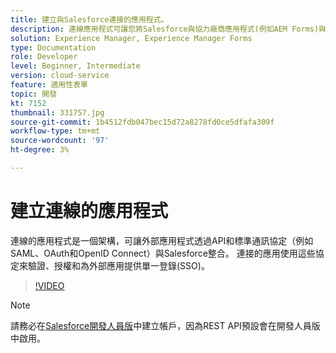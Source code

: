 ```yaml
---
title: 建立與Salesforce連接的應用程式。
description: 連線應用程式可讓您將Salesforce與協力廠商應用程式(例如AEM Forms)與Salesforce整合。
solution: Experience Manager, Experience Manager Forms
type: Documentation
role: Developer
level: Beginner, Intermediate
version: cloud-service
feature: 適用性表單
topic: 開發
kt: 7152
thumbnail: 331757.jpg
source-git-commit: 1b4512fdb047bec15d72a8278fd0ce5dfafa309f
workflow-type: tm+mt
source-wordcount: '97'
ht-degree: 3%

---
```



# 建立連線的應用程式

連線的應用程式是一個架構，可讓外部應用程式透過API和標準通訊協定（例如SAML、OAuth和OpenID Connect）與Salesforce整合。 連接的應用使用這些協定來驗證、授權和為外部應用提供單一登錄(SSO)。

>[!VIDEO](https://video.tv.adobe.com/v/331757?quality=12&learn=on)

>[!NOTE]
>請務必在[Salesforce開發人員版](https://developer.salesforce.com/signup)中建立帳戶，因為REST API預設會在開發人員版中啟用。
